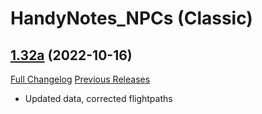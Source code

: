 # HandyNotes_NPCs (Classic)

## [1.32a](https://github.com/Caliaha/HandyNotes_NPCs-classic/tree/1.32a) (2022-10-16)
[Full Changelog](https://github.com/Caliaha/HandyNotes_NPCs-classic/compare/1.32...1.32a) [Previous Releases](https://github.com/Caliaha/HandyNotes_NPCs-classic/releases)

- Updated data, corrected flightpaths  
